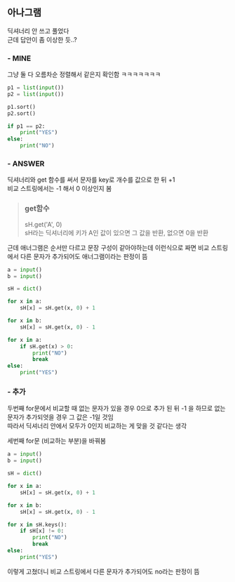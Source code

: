 
## 아나그램
딕셔너리 안 쓰고 풀었다   
근데 답안이 좀 이상한 듯..?
<br>

### - MINE
그냥 둘 다 오름차순 정렬해서 같은지 확인함 ㅋㅋㅋㅋㅋㅋㅋ

```python
p1 = list(input())
p2 = list(input())

p1.sort()
p2.sort()

if p1 == p2:
    print("YES")
else:
    print("NO")
```

### - ANSWER
딕셔너리와 get 함수를 써서 문자를 key로 개수를 값으로 한 뒤 +1   
비교 스트링에서는 -1 해서 0 이상인지 봄   

> ### get함수   
> sH.get('A', 0)   
> sH라는 딕셔너리에 키가 A인 값이 있으면 그 값을 반환, 없으면 0을 반환

근데 애너그램은 순서만 다르고 문장 구성이 같아야하는데 이런식으로 짜면 비교 스트링에서 다른 문자가 추가되어도 애너그램이라는 판정이 뜸   

```python
a = input()
b = input()

sH = dict()

for x in a:
    sH[x] = sH.get(x, 0) + 1

for x in b:
    sH[x] = sH.get(x, 0) - 1

for x in a:
    if sH.get(x) > 0:
        print("NO")
        break
else:
    print("YES")
```


### - 추가
두번째 for문에서 비교할 때 없는 문자가 있을 경우 0으로 추가 된 뒤 -1 을 하므로 없는 문자가 추가되엇을 경우 그 값은 -1일 것임   
따라서 딕셔너리 안에서 모두가 0인지 비교하는 게 맞을 것 같다는 생각   

세번째 for문 (비교하는 부분)을 바꿔봄
```python
a = input()
b = input()

sH = dict()

for x in a:
    sH[x] = sH.get(x, 0) + 1

for x in b:
    sH[x] = sH.get(x, 0) - 1

for x in sH.keys():
    if sH[x] != 0:
        print("NO")
        break
else:
    print("YES")
```
이렇게 고쳤더니 비교 스트링에서 다른 문자가 추가되어도 no라는 판정이 뜸
